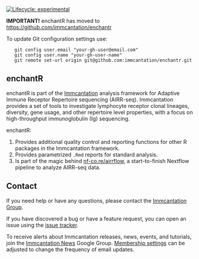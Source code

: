 [![Lifecycle: experimental](https://img.shields.io/badge/lifecycle-experimental-orange.svg)](https://lifecycle.r-lib.org/articles/stages.html#experimental)

**IMPORTANT!** 
enchantR has moved to https://github.com/immcantation/enchantr

To update Git configuration settings use:

```
   git config user.email "your-gh-user@email.com"
   git config user.name "your-gh-user-name"
   git remote set-url origin git@github.com:immcantation/enchantr.git
```

enchantR
-------------------------------------------------------------------------------

enchantR is part of the [Immcantation](http://immcantation.readthedocs.io) 
analysis framework for Adaptive Immune Receptor Repertoire sequencing 
(AIRR-seq). Immcantation provides a set of tools to investigate lymphocyte 
receptor clonal lineages, diversity, gene usage, and other repertoire level 
properties, with a focus on high-throughput immunoglobulin (Ig) sequencing.

enchantR:

1. Provides additional quality control and reporting functions for other R
   packages in the Immcantation framework. 
2. Provides parametrized `.Rmd` reports for standard analysis.
3. Is part of the magic behind [nf-co.re/airrflow](https://nf-co.re/airrflow),
   a start-to-finish Nextflow pipeline to analyze AIRR-seq data.

Contact
-------------------------------------------------------------------------------

If you need help or have any questions, please contact the [Immcantation Group](mailto:immcantation@googlegroups.com).

If you have discovered a bug or have a feature request, you can open an issue using the [issue tracker](https://github.com/immcantation/enchantr/issues).

To receive alerts about Immcantation releases, news, events, and tutorials, join the [Immcantation News](https://groups.google.com/g/immcantation-news) Google Group. [Membership settings](https://groups.google.com/g/immcantation-news/membership) can be adjusted to change the frequency of email updates.

